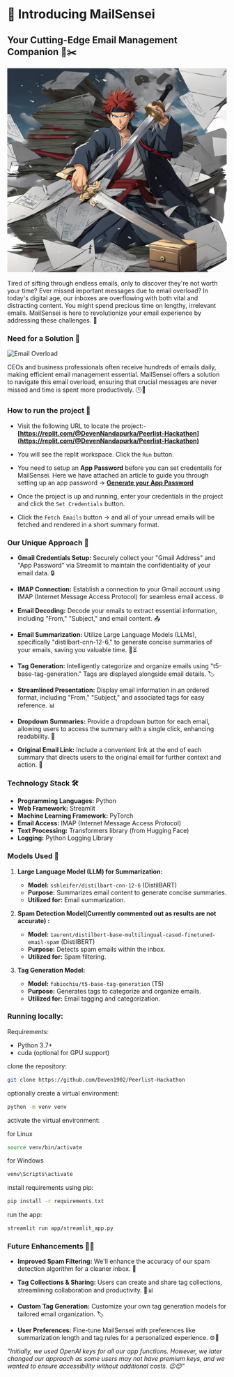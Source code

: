 # 🚀 Introducing MailSensei
## Your Cutting-Edge Email Management Companion 📧✂️

<!-- <img  src="https://i.ibb.co/Bg6h8qp/your-image.png"  alt="MailSensei Image"> -->
![Image](./PeerlistHackathon_CoverImg.png)

Tired of sifting through endless emails, only to discover they're not worth your time? Ever missed important messages due to email overload? In today's digital age, our inboxes are overflowing with both vital and distracting content. You might spend precious time on lengthy, irrelevant emails. MailSensei is here to revolutionize your email experience by addressing these challenges. 🚀

### Need for a Solution 🤔

![Email Overload](https://media.giphy.com/media/OothRHNJSCaTS/giphy.gif)

CEOs and business professionals often receive hundreds of emails daily, making efficient email management essential. MailSensei offers a solution to navigate this email overload, ensuring that crucial messages are never missed and time is spent more productively. 🕒💼

### How to run the project 🌟
- Visit the following URL to locate the project:- **[https://replit.com/@DevenNandapurka/Peerlist-Hackathon](https://replit.com/@DevenNandapurka/Peerlist-Hackathon)**

- You will see the replit workspace. Click the `Run` button. 

- You need to setup an **App Password** before you can set credentails for MailSensei. 
Here we have attached an article to guide you through setting up an app password -> **[Generate your App Password](https://support.google.com/mail/answer/185833?hl=en)**

- Once the project is up and running, enter your credentials in the project and click the `Set Credentials` button. 

- Click the `Fetch Emails` button -> and all of your unread emails will be fetched and rendered in a short summary format. 

### Our Unique Approach 🌟

- **Gmail Credentials Setup:** Securely collect your "Gmail Address" and "App Password" via Streamlit to maintain the confidentiality of your email data. 🔒

- **IMAP Connection:** Establish a connection to your Gmail account using IMAP (Internet Message Access Protocol) for seamless email access. 🌐

- **Email Decoding:** Decode your emails to extract essential information, including "From," "Subject," and email content. 📤

- **Email Summarization:** Utilize Large Language Models (LLMs), specifically "distilbart-cnn-12-6," to generate concise summaries of your emails, saving you valuable time. 📝⏳

- **Tag Generation:** Intelligently categorize and organize emails using "t5-base-tag-generation." Tags are displayed alongside email details. 🏷️

- **Streamlined Presentation:** Display email information in an ordered format, including "From," "Subject," and associated tags for easy reference. 📊

- **Dropdown Summaries:** Provide a dropdown button for each email, allowing users to access the summary with a single click, enhancing readability. 📑

- **Original Email Link:** Include a convenient link at the end of each summary that directs users to the original email for further context and action. 🔗

### Technology Stack 🛠️

- **Programming Languages:** Python
- **Web Framework:** Streamlit
- **Machine Learning Framework:** PyTorch
- **Email Access:** IMAP (Internet Message Access Protocol)
- **Text Processing:** Transformers library (from Hugging Face)
- **Logging:** Python Logging Library

### Models Used 🧠

1. **Large Language Model (LLM) for Summarization:**
   - **Model:** `sshleifer/distilbart-cnn-12-6` (DistilBART)
   - **Purpose:** Summarizes email content to generate concise summaries.
   - **Utilized for:** Email summarization.

2. **Spam Detection Model(Currently commented out as results are not accurate) :**
   - **Model:** `1aurent/distilbert-base-multilingual-cased-finetuned-email-spam` (DistilBERT)
   - **Purpose:** Detects spam emails within the inbox.
   - **Utilized for:** Spam filtering.

3. **Tag Generation Model:**
   - **Model:** `fabiochiu/t5-base-tag-generation` (T5)
   - **Purpose:** Generates tags to categorize and organize emails.
   - **Utilized for:** Email tagging and categorization.


### Running locally:
Requirements:
- Python 3.7+
- cuda (optional for GPU support)


clone the repository:
```bash
git clone https://github.com/Deven1902/Peerlist-Hackathon
```
optionally create a virtual environment:
```bash
python -m venv venv
```
activate the virtual environment:

for Linux
```bash
source venv/bin/activate
```

for Windows
```bash
venv\Scripts\activate
```

install requirements using pip:
```bash
pip install -r requirements.txt
```

run the app:
```bash
streamlit run app/streamlit_app.py
```

### Future Enhancements 🚀🔮

- **Improved Spam Filtering:** We'll enhance the accuracy of our spam detection algorithm for a cleaner inbox. 🚮

- **Tag Collections & Sharing:** Users can create and share tag collections, streamlining collaboration and productivity. 🚀📊

- **Custom Tag Generation:** Customize your own tag generation models for tailored email organization. 🏷️

- **User Preferences:** Fine-tune MailSensei with preferences like summarization length and tag rules for a personalized experience. ⚙️👤


*"Initially, we used OpenAI keys for all our app functions. However, we later changed our approach as some users may not have premium keys, and we wanted to ensure accessibility without additional costs. 😉😊"*



